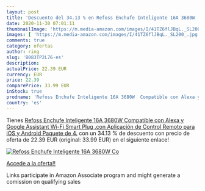 ```yaml
---
layout: post
title: 'Descuento del 34.13 % en Refoss Enchufe Inteligente 16A 3680W  Co'
date: 2020-11-30 07:01:11
thumbnailImage: 'https://m.media-amazon.com/images/I/41TZ6flJBqL._SL200_.jpg'
images: [ 'https://m.media-amazon.com/images/I/41TZ6flJBqL._SL200_.jpg' ]
comments: true
category: ofertas
author: ring
slug: 'B083TP2L76-es'
description:
actualPrice: 22.39 EUR
currency: EUR
price: 22.39
comparePrice: 33.99 EUR
inStock: true
prodname: 'Refoss Enchufe Inteligente 16A 3680W  Compatible con Alexa y Google Assistant  Wi-Fi Smart Plug .con Aplicación de Control Remoto para iOS y Android  Paquete de 4.'
country: 'es'
---
```


Tienes [Refoss Enchufe Inteligente 16A 3680W  Compatible con Alexa y Google Assistant  Wi-Fi Smart Plug .con Aplicación de Control Remoto para iOS y Android  Paquete de 4.](https://www.amazon.es/dp/B083TP2L76/?tag=tolees-21) con un 34.13 % de descuento con precio de oferta de 22.39 EUR (original: 33.99 EUR) en el siguiente enlace!

[![Refoss Enchufe Inteligente 16A 3680W  Co](https://m.media-amazon.com/images/I/41TZ6flJBqL._SL200_.jpg)](https://www.amazon.es/dp/B083TP2L76/?tag=tolees-21)

[Accede a la oferta!!](https://www.amazon.es/dp/B083TP2L76/?tag=tolees-21)

Links participate in Amazon Associate program and might generate a comission on qualifying sales


